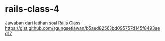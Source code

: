 # rails-class-4

Jawaban dari latihan soal Rails Class https://gist.github.com/agungsetiawan/b5aed82568bd095757d145f8493aed17

